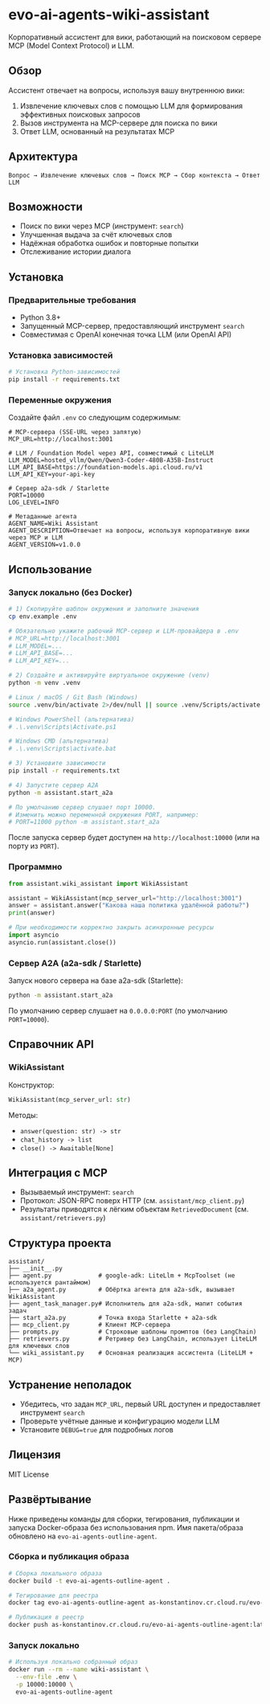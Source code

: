 # evo-ai-agents-wiki-assistant

Корпоративный ассистент для вики, работающий на поисковом сервере MCP (Model Context Protocol) и LLM.

## Обзор

Ассистент отвечает на вопросы, используя вашу внутреннюю вики:

1. Извлечение ключевых слов с помощью LLM для формирования эффективных поисковых запросов
2. Вызов инструмента на MCP-сервере для поиска по вики
3. Ответ LLM, основанный на результатах MCP

## Архитектура

```
Вопрос → Извлечение ключевых слов → Поиск MCP → Сбор контекста → Ответ LLM
```

## Возможности

- Поиск по вики через MCP (инструмент: `search`)
- Улучшенная выдача за счёт ключевых слов
- Надёжная обработка ошибок и повторные попытки
- Отслеживание истории диалога

## Установка

### Предварительные требования

- Python 3.8+
- Запущенный MCP-сервер, предоставляющий инструмент `search`
- Совместимая с OpenAI конечная точка LLM (или OpenAI API)

### Установка зависимостей

```bash
# Установка Python-зависимостей
pip install -r requirements.txt
```

### Переменные окружения

Создайте файл `.env` со следующим содержимым:

```env
# MCP-сервера (SSE-URL через запятую)
MCP_URL=http://localhost:3001

# LLM / Foundation Model через API, совместимый с LiteLLM
LLM_MODEL=hosted_vllm/Qwen/Qwen3-Coder-480B-A35B-Instruct
LLM_API_BASE=https://foundation-models.api.cloud.ru/v1
LLM_API_KEY=your-api-key

# Сервер a2a-sdk / Starlette
PORT=10000
LOG_LEVEL=INFO

# Метаданные агента
AGENT_NAME=Wiki Assistant
AGENT_DESCRIPTION=Отвечает на вопросы, используя корпоративную вики через MCP и LLM
AGENT_VERSION=v1.0.0
```

## Использование

### Запуск локально (без Docker)

```bash
# 1) Скопируйте шаблон окружения и заполните значения
cp env.example .env

# Обязательно укажите рабочий MCP-сервер и LLM-провайдера в .env
# MCP_URL=http://localhost:3001
# LLM_MODEL=...
# LLM_API_BASE=...
# LLM_API_KEY=...

# 2) Создайте и активируйте виртуальное окружение (venv)
python -m venv .venv

# Linux / macOS / Git Bash (Windows)
source .venv/bin/activate 2>/dev/null || source .venv/Scripts/activate

# Windows PowerShell (альтернатива)
# .\.venv\Scripts\Activate.ps1

# Windows CMD (альтернатива)
# .\.venv\Scripts\activate.bat

# 3) Установите зависимости
pip install -r requirements.txt

# 4) Запустите сервер A2A
python -m assistant.start_a2a

# По умолчанию сервер слушает порт 10000.
# Изменить можно переменной окружения PORT, например:
# PORT=11000 python -m assistant.start_a2a
```

После запуска сервер будет доступен на `http://localhost:10000` (или на порту из `PORT`).

### Программно

```python
from assistant.wiki_assistant import WikiAssistant

assistant = WikiAssistant(mcp_server_url="http://localhost:3001")
answer = assistant.answer("Какова наша политика удалённой работы?")
print(answer)

# При необходимости корректно закрыть асинхронные ресурсы
import asyncio
asyncio.run(assistant.close())
```

### Сервер A2A (a2a-sdk / Starlette)

Запуск нового сервера на базе a2a-sdk (Starlette):

```bash
python -m assistant.start_a2a
```

По умолчанию сервер слушает на `0.0.0.0:PORT` (по умолчанию `PORT=10000`).

## Справочник API

### WikiAssistant

Конструктор:

```python
WikiAssistant(mcp_server_url: str)
```

Методы:

- `answer(question: str) -> str`
- `chat_history -> list`
- `close() -> Awaitable[None]`

## Интеграция с MCP

- Вызываемый инструмент: `search`
- Протокол: JSON-RPC поверх HTTP (см. `assistant/mcp_client.py`)
- Результаты приводятся к лёгким объектам `RetrievedDocument` (см. `assistant/retrievers.py`)

## Структура проекта

```
assistant/
├── __init__.py
├── agent.py             # google-adk: LiteLlm + McpToolset (не используется рантаймом)
├── a2a_agent.py         # Обёртка агента для a2a-sdk, вызывает WikiAssistant
├── agent_task_manager.py# Исполнитель для a2a-sdk, мапит события задач
├── start_a2a.py         # Точка входа Starlette + a2a-sdk
├── mcp_client.py        # Клиент MCP-сервера
├── prompts.py           # Строковые шаблоны промптов (без LangChain)
├── retrievers.py        # Ретривер без LangChain, использует LiteLLM для ключевых слов
└── wiki_assistant.py    # Основная реализация ассистента (LiteLLM + MCP)
```

## Устранение неполадок

- Убедитесь, что задан `MCP_URL`, первый URL доступен и предоставляет инструмент `search`
- Проверьте учётные данные и конфигурацию модели LLM
- Установите `DEBUG=true` для подробных логов

## Лицензия

MIT License

## Развёртывание

Ниже приведены команды для сборки, тегирования, публикации и запуска Docker-образа без использования npm. Имя пакета/образа обновлено на `evo-ai-agents-outline-agent`.

### Сборка и публикация образа

```bash
# Сборка локального образа
docker build -t evo-ai-agents-outline-agent .

# Тегирование для реестра
docker tag evo-ai-agents-outline-agent as-konstantinov.cr.cloud.ru/evo-ai-agents-outline-agent:latest

# Публикация в реестр
docker push as-konstantinov.cr.cloud.ru/evo-ai-agents-outline-agent:latest
```

### Запуск локально

```bash
# Используя локально собранный образ
docker run --rm --name wiki-assistant \
  --env-file .env \
  -p 10000:10000 \
  evo-ai-agents-outline-agent
```

